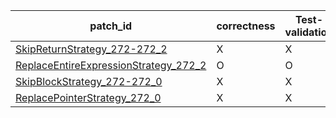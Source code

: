  | patch_id |correctness |Test-validation |NPEX-validation |
 |--- | --- | --- | --- | 
 | [SkipReturnStrategy_272-272_2](./patches/SkipReturnStrategy_272-272_2/patch.java#L272) | X | X | X | 
 | [ReplaceEntireExpressionStrategy_272_2](./patches/ReplaceEntireExpressionStrategy_272_2/patch.java#L272) | O | O | O | 
 | [SkipBlockStrategy_272-272_0](./patches/SkipBlockStrategy_272-272_0/patch.java#L272) | X | X | X | 
 | [ReplacePointerStrategy_272_0](./patches/ReplacePointerStrategy_272_0/patch.java#L273) | X | X | X | 

